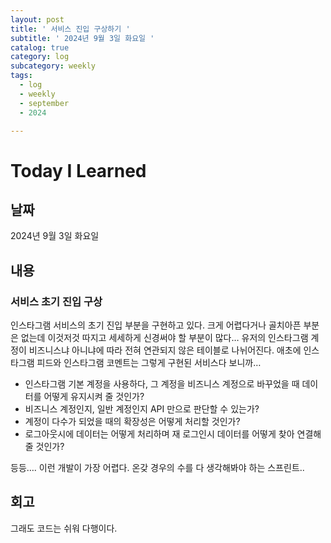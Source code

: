 ```yaml
---
layout: post
title: ' 서비스 진입 구상하기 '
subtitle: ' 2024년 9월 3일 화요일 '
catalog: true
category: log
subcategory: weekly
tags:
  - log
  - weekly
  - september
  - 2024

---
```


# Today I Learned

## 날짜

2024년 9월 3일 화요일

## 내용

### 서비스 초기 진입 구상

인스타그램 서비스의 초기 진입 부분을 구현하고 있다. 크게 어렵다거나 골치아픈 부분은 없는데 이것저것 따지고 세세하게 신경써야 할 부분이 많다… 유저의 인스타그램 계정이 비즈니스냐 아니냐에 따라 전혀 연관되지 않은 테이블로 나뉘어진다. 애초에 인스타그램 피드와 인스타그램 코멘트는 그렇게 구현된 서비스다 보니까… 

- 인스타그램 기본 계정을 사용하다, 그 계정을 비즈니스 계정으로 바꾸었을 때 데이터를 어떻게 유지시켜 줄 것인가?
- 비즈니스 계정인지, 일반 계정인지 API 만으로 판단할 수 있는가?
- 계정이 다수가 되었을 때의 확장성은 어떻게 처리할 것인가?
- 로그아웃시에 데이터는 어떻게 처리하며 재 로그인시 데이터를 어떻게 찾아 연결해줄 것인가?

등등…. 이런 개발이 가장 어렵다. 온갖 경우의 수를 다 생각해봐야 하는 스프린트.. 

## 회고

그래도 코드는 쉬워 다행이다.